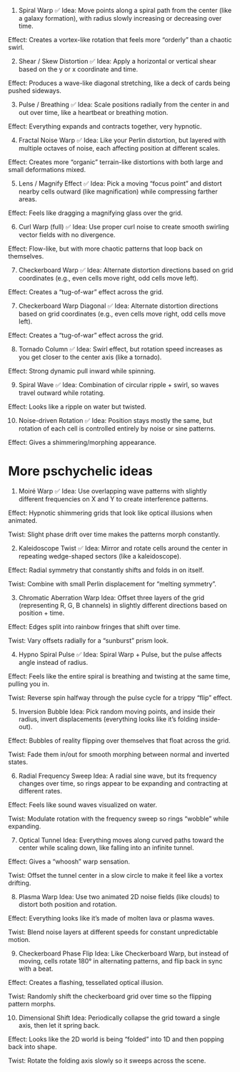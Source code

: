 1. Spiral Warp ✅
Idea: Move points along a spiral path from the center (like a galaxy formation), with radius slowly increasing or decreasing over time.

Effect: Creates a vortex-like rotation that feels more “orderly” than a chaotic swirl.

2. Shear / Skew Distortion ✅
Idea: Apply a horizontal or vertical shear based on the y or x coordinate and time.

Effect: Produces a wave-like diagonal stretching, like a deck of cards being pushed sideways.

3. Pulse / Breathing ✅
Idea: Scale positions radially from the center in and out over time, like a heartbeat or breathing motion.

Effect: Everything expands and contracts together, very hypnotic.

4. Fractal Noise Warp ✅
Idea: Like your Perlin distortion, but layered with multiple octaves of noise, each affecting position at different scales.

Effect: Creates more “organic” terrain-like distortions with both large and small deformations mixed.

5. Lens / Magnify Effect ✅
Idea: Pick a moving “focus point” and distort nearby cells outward (like magnification) while compressing farther areas.

Effect: Feels like dragging a magnifying glass over the grid.

6. Curl Warp (full) ✅
Idea: Use proper curl noise to create smooth swirling vector fields with no divergence.

Effect: Flow-like, but with more chaotic patterns that loop back on themselves.

7. Checkerboard Warp ✅
Idea: Alternate distortion directions based on grid coordinates (e.g., even cells move right, odd cells move left).

Effect: Creates a “tug-of-war” effect across the grid.

7. Checkerboard Warp Diagonal ✅
Idea: Alternate distortion directions based on grid coordinates (e.g., even cells move right, odd cells move left).

Effect: Creates a “tug-of-war” effect across the grid.

8. Tornado Column ✅
Idea: Swirl effect, but rotation speed increases as you get closer to the center axis (like a tornado).

Effect: Strong dynamic pull inward while spinning.

9. Spiral Wave ✅
Idea: Combination of circular ripple + swirl, so waves travel outward while rotating.

Effect: Looks like a ripple on water but twisted.

10. Noise-driven Rotation ✅
Idea: Position stays mostly the same, but rotation of each cell is controlled entirely by noise or sine patterns.

Effect: Gives a shimmering/morphing appearance.

# More pschychelic ideas

1. Moiré Warp ✅
Idea: Use overlapping wave patterns with slightly different frequencies on X and Y to create interference patterns.

Effect: Hypnotic shimmering grids that look like optical illusions when animated.

Twist: Slight phase drift over time makes the patterns morph constantly.

2. Kaleidoscope Twist ✅
Idea: Mirror and rotate cells around the center in repeating wedge-shaped sectors (like a kaleidoscope).

Effect: Radial symmetry that constantly shifts and folds in on itself.

Twist: Combine with small Perlin displacement for “melting symmetry”.

3. Chromatic Aberration Warp
Idea: Offset three layers of the grid (representing R, G, B channels) in slightly different directions based on position + time.

Effect: Edges split into rainbow fringes that shift over time.

Twist: Vary offsets radially for a “sunburst” prism look.

4. Hypno Spiral Pulse ✅
Idea: Spiral Warp + Pulse, but the pulse affects angle instead of radius.

Effect: Feels like the entire spiral is breathing and twisting at the same time, pulling you in.

Twist: Reverse spin halfway through the pulse cycle for a trippy “flip” effect.

5. Inversion Bubble
Idea: Pick random moving points, and inside their radius, invert displacements (everything looks like it’s folding inside-out).

Effect: Bubbles of reality flipping over themselves that float across the grid.

Twist: Fade them in/out for smooth morphing between normal and inverted states.

6. Radial Frequency Sweep
Idea: A radial sine wave, but its frequency changes over time, so rings appear to be expanding and contracting at different rates.

Effect: Feels like sound waves visualized on water.

Twist: Modulate rotation with the frequency sweep so rings “wobble” while expanding.

7. Optical Tunnel
Idea: Everything moves along curved paths toward the center while scaling down, like falling into an infinite tunnel.

Effect: Gives a “whoosh” warp sensation.

Twist: Offset the tunnel center in a slow circle to make it feel like a vortex drifting.

8. Plasma Warp
Idea: Use two animated 2D noise fields (like clouds) to distort both position and rotation.

Effect: Everything looks like it’s made of molten lava or plasma waves.

Twist: Blend noise layers at different speeds for constant unpredictable motion.

9. Checkerboard Phase Flip
Idea: Like Checkerboard Warp, but instead of moving, cells rotate 180° in alternating patterns, and flip back in sync with a beat.

Effect: Creates a flashing, tessellated optical illusion.

Twist: Randomly shift the checkerboard grid over time so the flipping pattern morphs.

10. Dimensional Shift
Idea: Periodically collapse the grid toward a single axis, then let it spring back.

Effect: Looks like the 2D world is being “folded” into 1D and then popping back into shape.

Twist: Rotate the folding axis slowly so it sweeps across the scene.

